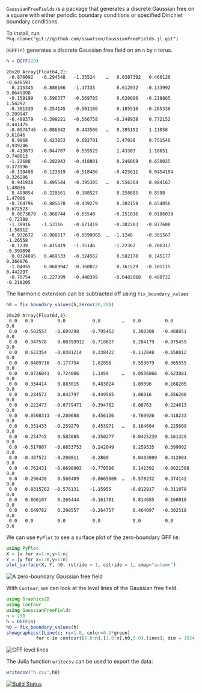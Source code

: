 
`GaussianFreeFields` is a package that generates a discrete Gaussian free
on a square with either periodic boundary conditions or specified Dirichlet
boundary conditions.

To install, run
`Pkg.clone("git://github.com/sswatson/GaussianFreeFields.jl.git")`

`DGFF(n)` generates a discrete Gaussian free field on an `n` by `n` torus. 

```julia
h = DGFF(20)
```

```
20x20 Array{Float64,2}:
 -0.876092   -0.294548   -1.35524    …   0.0387392   0.466126   -0.648591 
  0.215345   -0.886166   -1.47335        0.612032   -0.133992    0.0649898
 -0.159199    0.596377   -0.569785       0.620096   -0.218865    1.54292 
 -0.301339    0.254145   -0.501166       0.185516   -0.265336    0.209947 
 -0.480379   -0.398221   -0.566758      -0.248938    0.772152    0.441475 
 -0.0974746  -0.086842    0.443506   …   0.395192    1.11058     0.61846 
  0.9968      0.423853    0.682701       1.47028     0.751546    0.939246 
 -0.413873   -0.044707    0.555525       1.43303     1.18651     0.748613 
 -1.22688    -0.282943   -0.418801       0.246069    0.650025    0.373996 
 -0.119498   -0.123819   -0.518486      -0.425611    0.0454104   0.326286 
  0.941938    0.495544   -0.395305   …   0.556364    0.984167    1.48036 
  0.499854   -0.229561    0.388527       0.258685    0.8598      1.47906 
 -0.764796   -0.885678   -0.439279       0.302158    0.654056    0.672523 
  0.0673879  -0.868744   -0.65548       -0.251016    0.0186039  -0.72188 
 -1.39916    -1.53116    -0.671419      -0.382203   -0.877608   -1.58912 
 -0.932672   -0.988617   -0.0599065  …  -1.1248     -0.381567   -1.26558 
 -0.1239     -0.415419   -1.15146       -1.22362    -0.706317   -0.399698 
  0.0324895   0.469533   -0.324562       0.582178    0.145177    0.366976 
 -1.04055     0.0689947  -0.360072       0.361529   -0.101115    0.442297 
 -0.78754    -0.227399   -0.448399      -0.0482068   0.480722   -0.218205 
```

The harmonic extension can be subtracted off using `fix_boundary_values`

```julia
h0 = fix_boundary_values(h,zeros(20,20))
```

```
20x20 Array{Float64,2}:
 0.0   0.0         0.0          0.0        …   0.0         0.0        0.0
 0.0  -0.582553   -0.689298    -0.795452       0.380308   -0.488851   0.0
 0.0   0.947578    0.00399912  -0.718617       0.284179   -0.875459   0.0
 0.0   0.622354   -0.0301214    0.338422      -0.112048   -0.658012   0.0
 0.0  -0.0489716  -0.177794     1.02856       -0.553679    0.365555   0.0
 0.0   0.0726041   0.724006     1.1459     …   0.0536066   0.623081   0.0
 0.0   0.334414    0.883015     0.483024       1.09396     0.168205   0.0
 0.0   0.234573    0.842797    -0.449565       1.06916     0.656206   0.0
 0.0   0.222473   -0.0779471   -0.394762      -0.08763     0.224613   0.0
 0.0   0.0508313  -0.280688     0.456136      -0.769926   -0.418233   0.0
 0.0   0.331433   -0.259279     0.453971   …   0.164604    0.225609   0.0
 0.0  -0.254745    0.583085    -0.350277      -0.0425239   0.161329   0.0
 0.0  -0.517007   -0.0853753    0.242049       0.259535    0.399002   0.0
 0.0  -0.487572   -0.200811    -0.2869         0.0403009   0.412004   0.0
 0.0  -0.762431   -0.0690003   -0.770596       0.141392   -0.0621508  0.0
 0.0  -0.296438    0.560409    -0.0665069  …  -0.578232    0.374142   0.0
 0.0   0.0315762  -0.576131    -1.15955       -0.812917   -0.311079   0.0
 0.0   0.866107    0.266444    -0.161781       0.814685    0.160018   0.0
 0.0   0.649782    0.298557    -0.264757       0.464097   -0.302518   0.0
 0.0   0.0         0.0          0.0            0.0         0.0        0.0
```

We can use `PyPlot` to see a surface plot of the zero-boundary GFF `h0`. 

```julia
using PyPlot
X = [x for x=1:n,y=1:n]
Y = [y for x=1:n,y=1:n]
plot_surface(X, Y, h0, rstride = 1, cstride = 1, cmap="autumn")
```

![A zero-boundary Gaussian free field](https://github.com/sswatson/GaussianFreeFields.jl/blob/master/images/gff.png)

With `Contour`, we can look at the level lines of the Gaussian free field.

```julia
using Graphics2D 
using Contour 
using GaussianFreeFields 
n = 250 
h = DGFF(n) 
h0 = fix_boundary_values(h) 
showgraphics([Line(c; rs=1.0, color=0.3*green) 
           for c in contour([1.0:n],[1.0:n],h0,0.0).lines]; dim = 1024) 
```

![GFF level lines](https://github.com/sswatson/GaussianFreeFields.jl/blob/master/images/gfflevellines.png)

The Julia function `writecsv` can be used to export the data:

```julia
writecsv("h.csv",h0)
```


[![Build Status](https://travis-ci.org/sswatson/GaussianFreeFields.jl.svg?branch=master)](https://travis-ci.org/sswatson/GaussianFreeFields.jl)
